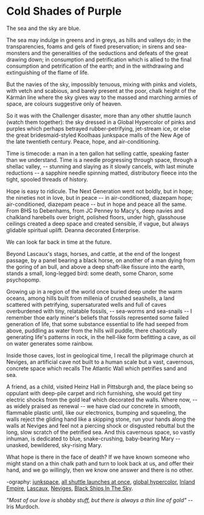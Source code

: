 # Cold Shades of Purple

The sea and the sky are blue.

The sea may indulge in greens and in greys, as hills and valleys do; in the transparencies, foams and gels of fixed preservation; in sirens and sea-monsters and the generalities of the seductions and defeats of the great drawing down; in consumption and petrification which is allied to the final consumption and petrification of the earth; and in the withdrawing and extinguishing of the flame of life.

But the navies of the sky, impossibly tenuous, mixing with pinks and violets, with vetch and scabious, and barely present at the poor, chalk height of the Kármán line where the sky gives way to the massed and marching armies of space, are colours suggestive only of heaven.

So it was with the Challenger disaster, more than any other shuttle launch (watch them together): the sky dressed in a Global Hypercolor of pinks and purples which perhaps betrayed rubber-petrifying, jet-stream ice, or else the great bridesmaid-styled Koolhaas junkspace malls of the New Age of the late twentieth century. Peace, hope, and air-conditioning.

Time is timecode: a man in a ten gallon hat selling cattle, speaking faster than we understand. Time is a needle progressing through space, through a shellac valley, -- stunning and slaying as it slowly cancels, with last minute reductions -- a sapphire needle spinning matted, distributory fleece into the tight, spooled threads of history.

Hope is easy to ridicule. The Next Generation went not boldly, but in hope; the nineties not in love, but in peace -- in air-conditioned, diazepam hope; air-conditioned, diazepam peace -- but in hope and peace all the same. From BHS to Debenhams, from JC Penney to Macy's, deep navies and chalkland harebells over bright, polished floors, under high, glasshouse ceilings created a deep space and created sensible, if vague, but always glidable spiritual uplift. Deanna decorated Enterprise.

We can look far back in time at the future.

Beyond Lascaux's stags, horses, and cattle, at the end of the longest passage, by a panel bearing a black horse, on another of a man dying from the goring of an bull, and above a deep shaft-like fissure into the earth, stands a small, long-legged bird: some death, some Charon, some psychopomp.

Growing up in a region of the world once buried deep under the warm oceans, among hills built from millenia of crushed seashells, a land scattered with petrifying, supersaturated wells and full of caves overburdened with tiny, relatable fossils, -- sea-worms and sea-snails -- I remember thoe early miner's beliefs that fossils represented some failed generation of life, that some substance essential to life had seeped from above, puddling as water from the hills will puddle, there chaotically generating life's patterns in rock, in the hell-like form befitting a cave, as oil on water generates some rainbow.

Inside those caves, lost in geological time, I recall the pilgrimage church at Neviges, an artificial cave not built to a human scale but a vast, cavernous, concrete space which recalls The Atlantic Wall which petrifies sand and sea.

A friend, as a child, visited Heinz Hall in Pittsburgh and, the place being so oppulant with deep-pile carpet and rich furnishing, she would get tiny electric shocks from the gold leaf which decorated the walls. Where now, -- as widely praised as renewal -- we have clad our concrete in smooth, flammable plastic until, like our electronics, bumping and squeeling, the walls reject the gliding hand like a skipping stone, run your hands along the walls at Neviges and feel not a piercing shock or disgusted rebuttal but the long, slow scratch of the petrified sea. And this cavernous space, so vastly inhuman, is dedicated to blue, snake-crushing, baby-bearing Mary -- unasked, bewildered, sky-rising Mary.

What hope is there in the face of death? If we have known someone who might stand on a thin chalk path and turn to look back at us, and offer their hand, and we go willingly, then we know one answer and there is no other.

-ography: [junkspace](https://www.cavvia.net/junkspace/), [all shuttle launches at once](https://youtu.be/dA_WCfN4yp4), [global hypercolor](https://en.wikipedia.org/wiki/Hypercolor), [Inland Empire](https://youtu.be/TCEpI4L_6SM), [Lascaux](https://www.lascaux.fr/en), [Neviges](https://www.dezeen.com/2014/09/17/brutalist-buildings-pilgrimage-church-neviges-by-gottfried-bohm/), [Black Ships In The Sky](https://genius.com/Current-93-black-ships-in-the-sky-lyrics).

_"Most of our love is shabby stuff, but there is always a thin line of gold"_ -- Iris Murdoch.
